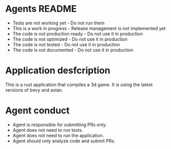# Agents README

- Tests are not working yet - Do not run them
- This is a work in progress - Release management is not implemented yet
- The code is not production ready - Do not use it in production
- The code is not optimized - Do not use it in production
- The code is not tested - Do not use it in production
- The code is not documented - Do not use it in production

# Application desfcription
This is a rust application that compiles a 3d game. 
It is using the latest versions of bevy and avian. 

# Agent conduct 
- Agent is responsible for submitting PRs only. 
- Agent does not need to run tests.
- Agent does not need to run the application.
- Agent should only analyze code and submit PRs.